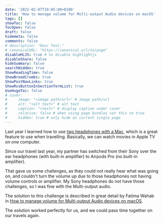 ```yaml
---
date: '2022-02-07T10:05:00+0100'
title: 'How to manage volume for Multi-output Audio devices on macOS'
tags: []
showToc: false
TocOpen: false
draft: false
hidemeta: false
comments: false
# description: "Desc Text."
# canonicalURL: "https://canonical.url/to/page"
disableHLJS: true # to disable highlightjs
disableShare: false
hideSummary: false
searchHidden: true
ShowReadingTime: false
ShowBreadCrumbs: true
ShowPostNavLinks: true
ShowRssButtonInSectionTermList: true
UseHugoToc: false
# cover:
#     image: "<image path/url>" # image path/url
#     alt: "<alt text>" # alt text
#     caption: "<text>" # display caption under cover
#     relative: false # when using page bundles set this to true
#     hidden: true # only hide on current single page
---
```


Last year I learned how to use [two headphones with a Mac](/2021/05/24/two-headphones-with-a-mac/), which is a great feature to use when travelling. Basically, we can watch movies in Apple TV on one computer.

Since our travel last year, my partner has switched from their Sony over the ear headphones (with built-in amplifier) to Airpods Pro (no built-in amplifier).

That gave us some challenges, as they could not really hear what was going on, and couldn't turn the volume up due to those headphones not having volume controls or amplifier. My Sony headphones do not have those challenges, so I was fine with the Multi-output audio.

The solution to this challenge is described in great detail by Fatima Wahab in [How to manage volume for Multi-output Audio devices on macOS](https://www.addictivetips.com/mac-os/manage-volume-for-multi-output-audio-devices-on-macos/).

The solution worked perfectly for us, and we could pass time together on our travels again.
